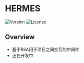 # HERMES


![Version](https://img.shields.io/badge/version-0.1-yellow.svg)
[![License](https://img.shields.io/badge/license-MIT-blue.svg)](http://opensource.org/licenses/MIT)

## Overview

- 基于RSA用于项目之间交互的中间件
- 正在开发中

